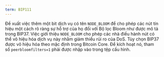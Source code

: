 ```yaml
---
term: BIP111
---
```


Đề xuất việc thêm một bit dịch vụ có tên `NODE_BLOOM` để cho phép các nút tín hiệu một cách rõ ràng sự hỗ trợ của họ đối với Bộ lọc Bloom như được mô tả trong BIP37. Việc giới thiệu `NODE_BLOOM` cho phép các nhà điều hành nút có thể vô hiệu hóa dịch vụ này nhằm giảm thiểu rủi ro của DoS. Tùy chọn BIP37 được vô hiệu hóa theo mặc định trong Bitcoin Core. Để kích hoạt nó, tham số `peerbloomfilters=1` phải được nhập vào trong tệp cấu hình.